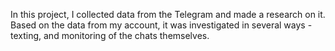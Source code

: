 In this project, I collected data from the Telegram and made a research on it. Based on the data from my account, it was investigated in several ways - texting, and monitoring of the chats themselves.